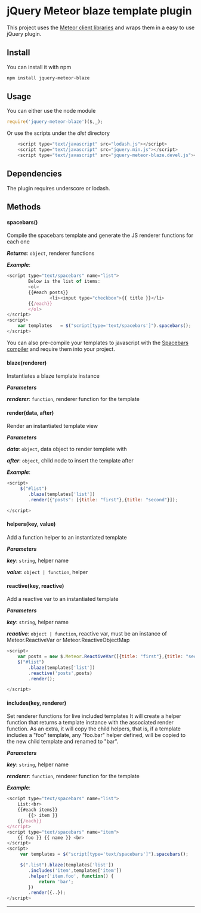 # jQuery Meteor blaze template plugin
This project uses the [Meteor client libraries](https://github.com/eface2face/meteor-client) and wraps them in a easy to use jQuery plugin.

## Install
You can install it with npm
```bash
npm install jquery-meteor-blaze
```
## Usage
You can either use the node module
```js
require('jquery-meteor-blaze')($,_);
```
Or use the scripts under the *dist* directory
```js
    <script type="text/javascript" src="lodash.js"></script>
    <script type="text/javascript" src="jquery.min.js"></script>
    <script type="text/javascript" src="jquery-meteor-blaze.devel.js"></script>
```

## Dependencies
The plugin requires underscore or lodash.

## Methods

#### spacebars() 

Compile the spacebars template and generate the JS renderer functions for each one

***Returns***: `object`, renderer functions

***Example***:
```js
<script type="text/spacebars" name="list">
        Below is the list of items:
        <ol>
        {{#each posts}}
                <li><input type="checkbox">{{ title }}</li>
        {{/each}}
        </ol>
</script>
<script>
	var templates   = $("script[type='text/spacebars']").spacebars();
</script>
```

You can also pre-compile your templates to javascript with the [Spacebars compiler](https://github.com/eface2face/spacebars-compiler) and require them into your project.

#### blaze(renderer) 

Instantiates a blaze template instance

***Parameters***

***renderer***: `function`, renderer function for the template



#### render(data, after) 

Render an instantiated template view

***Parameters***

***data***: `object`, data object to render templete with

***after***: `object`, child node to insert the template after

***Example***:
```js
<script>
	 $("#list")
		.blaze(templates['list'])
		.render({"posts": [{title: "first"},{title: "second"}]);

</script>
```


#### helpers(key, value) 

Add a function helper to an instantiated template

***Parameters***

***key***: `string`, helper name

***value***: `object | function`, helper



#### reactive(key, reactive) 

Add a reactive var to an instantiated template

***Parameters***

***key***: `string`, helper name

***reactive***: `object | function`, reactive var, must be an instance of Meteor.ReactiveVar or Meteor.ReactiveObjectMap


```js
<script>
	var posts = new $.Meteor.ReactiveVar([{title: "first"},{title: "second"}]);
	$("#list")
		.blaze(templates['list'])
		.reactive('posts',posts)
		.render();

</script>
```


#### includes(key, renderer) 

Set renderer functions for live included templates
It will create a helper function that returns a template instance with the associated render function. As an extra, it will copy the child helpers, that is, if a template includes a "foo" template, any "foo.bar" helper defined, will be copied to the new child template and renamed to "bar".

***Parameters***

***key***: `string`, helper name

***renderer***: `function`, renderer function for the template


***Example***:
```js
<script type="text/spacebars" name="list">
	List:<br>
	{{#each items}}
		{{> item }}
	{{/each}}
</script>
<script type="text/spacebars" name="item">
	{{ foo }} {{ name }} <br>
</script>
<script>
	 var templates = $("script[type='text/spacebars']").spacebars();

	 $(".list").blaze(templates['list'])
		.includes('item',templates['item'])
		.helper('item.foo', function() {
			return 'bar';
		})
		.render({..});
</script> 
```



** ** **










